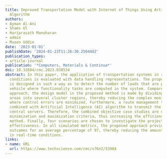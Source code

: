 ```yaml
---
title: Improved Transportation Model with Internet of Things Using Artificial Intelligence
  Algorithm
authors:
- Ayman Al-Ani
- Shams Ul
- Hariprasath Manoharan
- admin
- Mueen Uddin
date: '2023-01-01'
publishDate: '2024-01-23T11:26:30.250448Z'
publication_types:
- article-journal
publication: '*Computers, Materials & Continua*'
doi: 10.32604/cmc.2023.038534
abstract: In this paper, the application of transportation systems in real-time traffic
  conditions is evaluated with data handling representations. The proposed method
  is designed in such a way as to detect the number of loads that are present in a
  vehicle where functionality tasks are computed in the system. Compared to the existing
  approach, the design model in the proposed method is made by dividing the computing
  areas into several cluster regions, thereby reducing the complex monitoring system
  where control errors are minimized. Furthermore, a route management technique is
  combined with Artificial Intelligence (AI) algorithm to transmit the data to appropriate
  central servers. Therefore, the combined objective case studies are examined as
  minimization and maximization criteria, thus increasing the efficiency of the proposed
  method. Finally, four scenarios are chosen to investigate the projected design’s
  effectiveness. In all simulated metrics, the proposed approach provides better operational
  outcomes for an average percentage of 97, thereby reducing the amount of traffic
  in real-time conditions.
links:
- name: URL
  url: https://www.techscience.com/cmc/v76n2/53984
---
```

